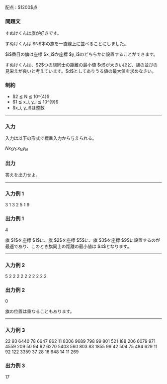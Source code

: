 
<div>

<span>

<span>

<p>
配点 : $1200$点
</p>

<div>

<section>

### **問題文**

<p>
すぬけくんは旗が好きです。
</p>

<p>
すぬけくんは $N$本の旗を一直線上に並べることにしました。
</p>

<p>
$i$番目の旗は座標 $x_i$か座標 $y_i$のどちらかに設置することができます。
</p>

<p>
すぬけくんは、$2$つの旗同士の距離の最小値 $d$が大きいほど、旗の並びの見栄えが良いと考えています。$d$としてありうる値の最大値を求めなさい。
</p>

</section>

</div>

<div>

<section>

### **制約**

<ul>

<li>
$2 ≦ N ≦ 10^{4}$
</li>

<li>
$1 ≦ x_i, y_i ≦ 10^{9}$
</li>

<li>
$x_i, y_i$は整数
</li>

</ul>

</section>

</div>

---

<div>

<div>

<section>

### **入力**

<p>
入力は以下の形式で標準入力から与えられる。
</p>

<div>

$N$$x_1$$y_1$$:$$x_N$$y_N$
</div>

</section>

</div>

<div>

<section>

### **出力**

<p>
答えを出力せよ。
</p>

</section>

</div>

</div>

---

<div>

<section>

### **入力例 1**

<div>

3
1 3
2 5
1 9

</div>

</section>

</div>

<div>

<section>

### **出力例 1**

<div>

4

</div>

<p>
旗 $1$を座標 $1$に、旗 $2$を座標 $5$に、旗 $3$を座標 $9$に設置するのが最適であり、このとき旗同士の距離の最小値は $4$となります。
</p>

</section>

</div>

---

<div>

<section>

### **入力例 2**

<div>

5
2 2
2 2
2 2
2 2
2 2

</div>

</section>

</div>

<div>

<section>

### **出力例 2**

<div>

0

</div>

<p>
旗の位置は重なることもあります。
</p>

</section>

</div>

---

<div>

<section>

### **入力例 3**

<div>

22
93 6440
78 6647
862 11
8306 9689
798 99
801 521
188 206
6079 971
4559 209
50 94
92 6270
5403 560
803 83
1855 99
42 504
75 484
629 11
92 122
3359 37
28 16
648 14
11 269

</div>

</section>

</div>

<div>

<section>

### **出力例 3**

<div>

17

</div>

</section>

</div>

</span>

</span>

</div>
